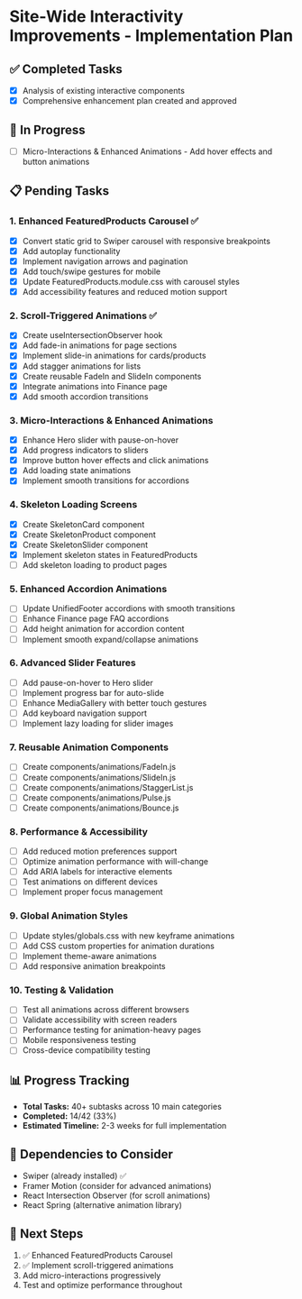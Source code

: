 # Site-Wide Interactivity Improvements - Implementation Plan

## ✅ Completed Tasks
- [x] Analysis of existing interactive components
- [x] Comprehensive enhancement plan created and approved

## 🔄 In Progress
- [ ] Micro-Interactions & Enhanced Animations - Add hover effects and button animations

## 📋 Pending Tasks

### 1. Enhanced FeaturedProducts Carousel ✅
- [x] Convert static grid to Swiper carousel with responsive breakpoints
- [x] Add autoplay functionality
- [x] Implement navigation arrows and pagination
- [x] Add touch/swipe gestures for mobile
- [x] Update FeaturedProducts.module.css with carousel styles
- [x] Add accessibility features and reduced motion support

### 2. Scroll-Triggered Animations ✅
- [x] Create useIntersectionObserver hook
- [x] Add fade-in animations for page sections
- [x] Implement slide-in animations for cards/products
- [x] Add stagger animations for lists
- [x] Create reusable FadeIn and SlideIn components
- [x] Integrate animations into Finance page
- [x] Add smooth accordion transitions

### 3. Micro-Interactions & Enhanced Animations
- [x] Enhance Hero slider with pause-on-hover
- [x] Add progress indicators to sliders
- [x] Improve button hover effects and click animations
- [x] Add loading state animations
- [x] Implement smooth transitions for accordions

### 4. Skeleton Loading Screens
- [x] Create SkeletonCard component
- [x] Create SkeletonProduct component
- [x] Create SkeletonSlider component
- [x] Implement skeleton states in FeaturedProducts
- [ ] Add skeleton loading to product pages

### 5. Enhanced Accordion Animations
- [ ] Update UnifiedFooter accordions with smooth transitions
- [ ] Enhance Finance page FAQ accordions
- [ ] Add height animation for accordion content
- [ ] Implement smooth expand/collapse animations

### 6. Advanced Slider Features
- [ ] Add pause-on-hover to Hero slider
- [ ] Implement progress bar for auto-slide
- [ ] Enhance MediaGallery with better touch gestures
- [ ] Add keyboard navigation support
- [ ] Implement lazy loading for slider images

### 7. Reusable Animation Components
- [ ] Create components/animations/FadeIn.js
- [ ] Create components/animations/SlideIn.js
- [ ] Create components/animations/StaggerList.js
- [ ] Create components/animations/Pulse.js
- [ ] Create components/animations/Bounce.js

### 8. Performance & Accessibility
- [ ] Add reduced motion preferences support
- [ ] Optimize animation performance with will-change
- [ ] Add ARIA labels for interactive elements
- [ ] Test animations on different devices
- [ ] Implement proper focus management

### 9. Global Animation Styles
- [ ] Update styles/globals.css with new keyframe animations
- [ ] Add CSS custom properties for animation durations
- [ ] Implement theme-aware animations
- [ ] Add responsive animation breakpoints

### 10. Testing & Validation
- [ ] Test all animations across different browsers
- [ ] Validate accessibility with screen readers
- [ ] Performance testing for animation-heavy pages
- [ ] Mobile responsiveness testing
- [ ] Cross-device compatibility testing

## 📊 Progress Tracking
- **Total Tasks:** 40+ subtasks across 10 main categories
- **Completed:** 14/42 (33%)
- **Estimated Timeline:** 2-3 weeks for full implementation

## 🔧 Dependencies to Consider
- Swiper (already installed) ✅
- Framer Motion (consider for advanced animations)
- React Intersection Observer (for scroll animations)
- React Spring (alternative animation library)

## 🎯 Next Steps
1. ✅ Enhanced FeaturedProducts Carousel
2. ✅ Implement scroll-triggered animations
3. Add micro-interactions progressively
4. Test and optimize performance throughout
